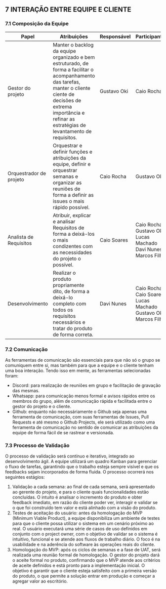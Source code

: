 ## 7 INTERAÇÃO ENTRE EQUIPE E CLIENTE

### 7.1 Composição da Equipe

| Papel | Atribuições | Responsável | Participantes |
| --- | --- | --- | --- |
| Gestor do projeto | Manter o backlog da equipe organizado e bem estruturado, de forma a facilitar o acompanhamento das tarefas, manter o cliente ciente de decisões de extrema importância e refinar as estratégias de levantamento de requisitos. | Gustavo Oki | Caio Rocha |
| Orquestrador de projeto | Orquestrar e definir funções e atribuições da equipe, definir e orquestrar semanas e organizar as reuniões de forma a definir as issues o mais rápido possível. | Caio Rocha | Gustavo Oki |
| Analista de Requisitos | Atribuir, explicar e analisar Requisitos de forma a deixá-los o mais condizentes com as necessidades do projeto o possível. | Caio Soares | Caio Rocha Gustavo Oki Lucas Machado Davi Nunes Marcos Filho |
| Desenvolvimento | Realizar o produto propriamente dito, de forma a deixá-lo completo com todos os requisitos necessários e tratar do produto de forma correta. | Davi Nunes | Caio Rocha Caio Soares Lucas Machado Gustavo Oki Marcos Filho |

### 7.2 Comunicação

As ferramentas de comunicação são essenciais para que não só o grupo se comuniquem entre si, mas também para que a equipe e o cliente tenham uma boa interação.
Tendo isso em mente, as ferramentas selecionadas foram:

* Discord: para realização de reuniões em grupo e facilitação de gravação das mesmas.
* Whatsapp: para comunicação menos formal e avisos rápidos entre os membros do grupo, além de comunicação rápida e facilitada entre o gestor do projeto e o cliente.
* Github: enquanto não necessáriamente o Github seja apenas uma ferramenta de comunicação, com suas ferramentas de Issues, Pull Requests e até mesmo o Github Projects, ele será utilizado como uma ferramenta de comunicação no sentido de comunicar as atribuições da equipe de forma fácil de se rastrear e versionada.

### 7.3 Processo de Validação

O processo de validação será contínuo e iterativo, integrado ao desenvolvimento ágil. A equipe utilizará um quadro Kanban para gerenciar o fluxo de tarefas, garantindo que o trabalho esteja sempre visível e que os feedbacks sejam incorporados de forma fluida. O processo ocorrerá nos seguintes estágios:

1.  Validação a cada semana: ao final de cada semana, será apresentado ao gerente do projeto, e para o cliente quais funcionalidades estão concluídas. O intuito é analisar o incremento do produto e obter feedback imediato, em razão do cliente poder ver, interagir e validar se o que foi construído tem valor e está alinhado com a visão do produto.
2.  Testes de aceitação do usuário: antes da homologação do MVP (Minimum Viable Product), a equipe disponibiliza um ambiente de testes para que o cliente possa utilizar o sistema em um cenário próximo ao real. O usuário executará uma série de casos de uso definidos em conjunto com o project owner, com o objetivo de validar se o sistema é intuitivo, funcional e se atende aos fluxos de trabalho diário. O foco é na usabilidade e na aderência do software às operações reais do cliente.
3.  Homologação do MVP: após os ciclos de semanas e a fase de UAT, será realizada uma reunião formal de homologação. O gestor do projeto dará o aceite formal no produto, confirmando que o MVP atende aos critérios de aceite definidos e está pronto para a implementação inicial. O objetivo é garantir que o cliente esteja satisfeito com a primeira versão do produto, o que permite a solução entrar em produção e começar a agregar valor ao escritório.
